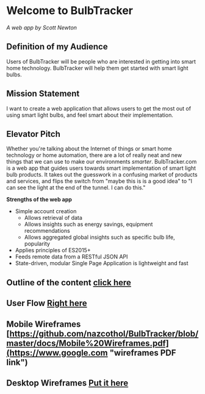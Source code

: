 # Welcome to BulbTracker

*A web app by Scott Newton*

## Definition of my Audience
Users of BulbTracker will be people who are interested in getting into smart home technology.
BulbTracker will help them get started with smart light bulbs.

## Mission Statement
I want to create a web application that allows users to get the most out of using smart light bulbs, 
and feel smart about their implementation.

## Elevator Pitch
Whether you're talking about the Internet of things or smart home technology or home automation, 
there are a lot of really neat and new things that we can use to make our environments *smarter*. BulbTracker.com is a web app that guides users towards smart implementation of smart light bulb products. It takes out the guesswork in a confusing market of products and services, and flips the switch from "maybe this is is a good idea" to "I can see the light at the end of the tunnel. I can do this." 

__**Strengths of the web app**__
* Simple account creation
  * Allows retrieval of data
  * Allows insights such as energy savings, equipment recommendations
  * Allows aggregated global insights such as specific bulb life, popularity
* Applies principles of ES2015+
* Feeds remote data from a RESTful JSON API
* State-driven, modular Single Page Application is lightweight and fast


## Outline of the content [click here](https://github.com/nazcothol/BulbTracker/blob/master/docs/BulbTrackerContent.pdf "PDF of mindmap")

## User Flow [Right here](https://github.com/nazcothol/BulbTracker/blob/master/docs/bulbTrackerFlowchart.pdf "Some user flow diagrams")

## Mobile Wireframes [https://github.com/nazcothol/BulbTracker/blob/master/docs/Mobile%20Wireframes.pdf](https://www.google.com "wireframes PDF link")
## Desktop Wireframes [Put it here](https://www.google.com "wireframes PDF link")